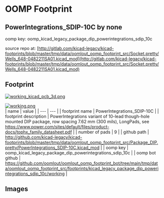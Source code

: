 # OOMP Footprint  
## PowerIntegrations_SDIP-10C  by none  
  
oomp key: oomp_kicad_legacy_package_dip_powerintegrations_sdip_10c  
  
source repo at: [http://gitlab.com/kicad-legacy/kicad-footprints/blob/master/tmp/data/oomlout_oomp_footprint_src/Socket.pretty/Wells_648-0482211SA01.kicad_mod](http://gitlab.com/kicad-legacy/kicad-footprints/blob/master/tmp/data/oomlout_oomp_footprint_src/Socket.pretty/Wells_648-0482211SA01.kicad_mod)  
## Footprint  
  
[![working_kicad_pcb_3d.png](working_kicad_pcb_3d_600.png)](working_kicad_pcb_3d.png)  
  
[![working.png](working_600.png)](working.png)  
| name | value | 
| --- | --- | 
| footprint name | PowerIntegrations_SDIP-10C | 
| footprint description | PowerIntegrations variant of 10-lead though-hole mounted DIP package, row spacing 7.62 mm (300 mils), LongPads, see https://www.power.com/sites/default/files/product-docs/tophx_family_datasheet.pdf | 
| number of pads | 9 | 
| github path | http://github.com/kicad-legacy/kicad-footprints/blob/master/tmp/data/oomlout_oomp_footprint_src/Package_DIP.pretty/PowerIntegrations_SDIP-10C.kicad_mod | 
| oomp key | oomp_kicad_legacy_package_dip_powerintegrations_sdip_10c | 
| oomp bot github | https://github.com/oomlout/oomlout_oomp_footprint_bot/tree/main/tmp/data/oomlout_oomp_footprint_src/footprints/kicad_legacy_package_dip_powerintegrations_sdip_10c/working | 
## Images  
